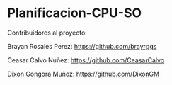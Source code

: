 # Planificacion-CPU-SO

Contribuidores al proyecto: 

Brayan Rosales Perez: https://github.com/brayrpgs

Ceasar Calvo Nuñez: https://github.com/CeasarCalvo

Dixon Gongora Muñoz: https://github.com/DixonGM 

